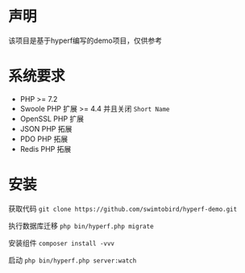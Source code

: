 # 声明

该项目是基于hyperf编写的demo项目，仅供参考

# 系统要求

- PHP >= 7.2
- Swoole PHP 扩展 >= 4.4 并且关闭 `Short Name`
- OpenSSL PHP 扩展
- JSON PHP 拓展
- PDO PHP 拓展
- Redis PHP 拓展

# 安装

获取代码
`git clone https://github.com/swimtobird/hyperf-demo.git`

执行数据库迁移
`php bin/hyperf.php migrate`

安装组件
`composer install -vvv`

启动
`php bin/hyperf.php server:watch`